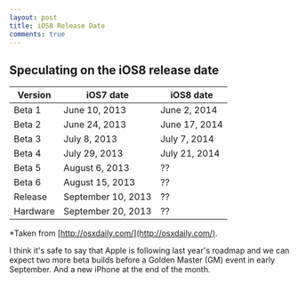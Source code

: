 ```yaml
---
layout: post
title: iOS8 Release Date
comments: true
---
```


## Speculating on the iOS8 release date

| Version | iOS7 date | iOS8 date |
| ------- | --------- | --------- |
| Beta 1 | June 10, 2013 | June 2, 2014 |
| Beta 2 | June 24, 2013 | June 17, 2014 |
| Beta 3 | July 8, 2013 | July 7, 2014 |
| Beta 4 | July 29, 2013 | July 21, 2014 |
| Beta 5 | August 6, 2013 | ?? |
| Beta 6 | August 15, 2013 | ?? |
| Release | September 10, 2013 | ?? |
| Hardware | September 20, 2013 | ?? |

*Taken from [http://osxdaily.com/](http://osxdaily.com/).

I think it's safe to say that Apple is following last year's roadmap and we can expect two more beta builds before a Golden Master (GM) event in early September. And a new iPhone at the end of the month.
